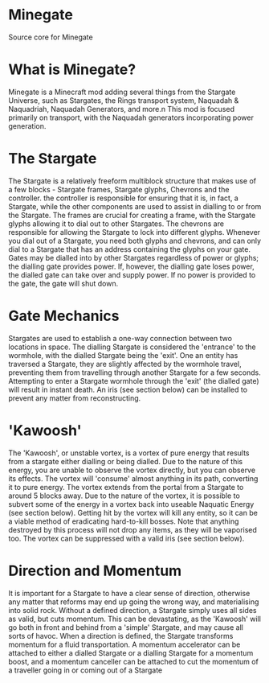 # Minegate
Source core for Minegate

# What is Minegate?
Minegate is a Minecraft mod adding several things from the Stargate Universe, such as Stargates, the Rings transport system, Naquadah & Naquadriah, Naquadah Generators, and more.n This mod is focused primarily on transport, with the Naquadah generators incorporating power generation.

# The Stargate
The Stargate is a relatively freeform multiblock structure that makes use of a few blocks - Stargate frames, Stargate glyphs, Chevrons and the controller. the controller is responsible for ensuring that it is, in fact, a Stargate, while the other components are used to assist in dialling to or from the Stargate. The frames are crucial for creating a frame, with the Stargate glyphs allowing it to dial out to other Stargates. The chevrons are responsible for allowing the Stargate to lock into different glyphs. Whenever you dial out of a Stargate, you need both glyphs and chevrons, and can only dial to a Stargate that has an address containing the glyphs on your gate. Gates may be dialled into by other Stargates regardless of power or glyphs; the dialling gate provides power. If, however, the dialling gate loses power, the dialled gate can take over and supply power. If no power is provided to the gate, the gate will shut down.

# Gate Mechanics
Stargates are used to establish a one-way connection between two locations in space. The dialling Stargate is considered the 'entrance' to the wormhole, with the dialled Stargate being the 'exit'. One an entity has traversed a Stargate, they are slightly affected by the wormhole travel, preventing them from travelling through another Stargate for a few seconds. Attempting to enter a Stargate wormhole through the 'exit' (the dialled gate) will result in instant death.
An iris (see section below) can be installed to prevent any matter from reconstructing.

# 'Kawoosh'
The 'Kawoosh', or unstable vortex, is a vortex of pure energy that results from a stargate either dialling or being dialled. Due to the nature of this energy, you are unable to observe the vortex directly, but you can observe its effects. The vortex will 'consume' almost anything in its path, converting it to pure energy. The vortex extends from the portal from a Stargate to around 5 blocks away. Due to the nature of the vortex, it is possible to subvert some of the energy in a vortex back into useable Naquatic Energy (see section below). Getting hit by the vortex will kill any entity, so it can be a viable method of eradicating hard-to-kill bosses. Note that anything destroyed by this process will not drop any items, as they will be vaporised too.
The vortex can be suppressed with a valid iris (see section below).

# Direction and Momentum
It is important for a Stargate to have a clear sense of direction, otherwise any matter that reforms may end up going the wrong way, and materialising into solid rock. Without a defined direction, a Stargate simply uses all sides as valid, but cuts momentum. This can be devastating, as the 'Kawoosh' will go both in front and behind from a 'simple' Stargate, and may cause all sorts of havoc. When a direction is defined, the Stargate transforms momentum for a fluid transportation.
A momentum accelerator can be attached to either a dialled Stargate or a dialling Stargate for a momentum boost, and a momentum canceller can be attached to cut the momentum of a traveller going in or coming out of a Stargate

